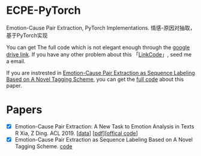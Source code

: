 # ECPE-PyTorch
Emotion-Cause Pair Extraction, PyTorch Implementations. 情感-原因对抽取，基于PyTorch实现


You can get The full code which is not elegant enough through the [google drive link](https://drive.google.com/file/d/19b7iMNSWBYlA5X1rBp9gfRwTXzIUtEU9/view?usp=sharing). If you have any other problem about this 「[LinkCode](https://drive.google.com/file/d/19b7iMNSWBYlA5X1rBp9gfRwTXzIUtEU9/view?usp=sharing)」, seed me a email.

If you are instrested in [Emotion-Cause Pair Extraction as Sequence Labeling Based on A Novel Tagging Scheme](https://aclanthology.org/2020.emnlp-main.289/), you can get the [full code](https://drive.google.com/file/d/1-idV8XnNnZO2Z0nridgnscl3GvhilXiX/view?usp=drive_link) about this paper. 

# Papers
- [x] Emotion-Cause Pair Extraction: A New Task to Emotion Analysis in Texts R Xia, Z Ding. ACL 2019. 
[[data](https://github.com/NUSTM/ECPE/tree/master/data_combine)]
[[pdf](https://arxiv.org/pdf/1906.01267.pdf)][[offical code](https://github.com/NUSTM/ECPE)]
- [x] Emotion-Cause Pair Extraction as Sequence Labeling Based on A Novel Tagging Scheme. [code](https://drive.google.com/file/d/1-idV8XnNnZO2Z0nridgnscl3GvhilXiX/view?usp=drive_link)
